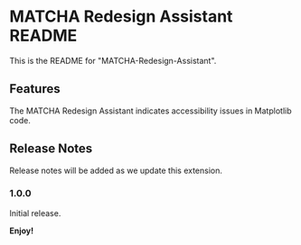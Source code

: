 # MATCHA Redesign Assistant README

This is the README for "MATCHA-Redesign-Assistant".

## Features

The MATCHA Redesign Assistant indicates accessibility issues in Matplotlib code.

## Release Notes

Release notes will be added as we update this extension.

### 1.0.0

Initial release.

**Enjoy!**
